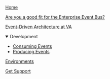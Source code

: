 [Home](./home.md)

[Are you a good fit for the Enterprise Event Bus?](./get-started.md)

[Event-Driven Architecture at VA](./intro-to-eda.md)

<details open>
  <summary>Development</summary>

  * [Consuming Events](https://github.com/department-of-veterans-affairs/ves-event-bus-apps/wiki)
  * [Producing Events](./produce-events.md)

</details open>

[Environments](./environments.md)

[Get Support](./get-support.md)
